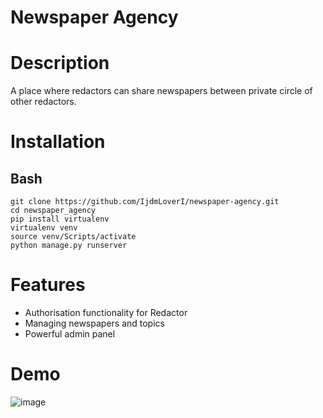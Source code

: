 # Newspaper Agency

# Description

A place where redactors can share newspapers 
between private circle of other redactors.

# Installation

## Bash
````shell
git clone https://github.com/IjdmLoverI/newspaper-agency.git
cd newspaper_agency
pip install virtualenv
virtualenv venv
source venv/Scripts/activate
python manage.py runserver
````

# Features

* Authorisation functionality for Redactor
* Managing newspapers and topics
* Powerful admin panel

# Demo
![image](https://github.com/IjdmLoverI/newspaper-agency/assets/109316648/7a46a9a5-166e-4566-bdd4-4abc5f5fd0b6)
